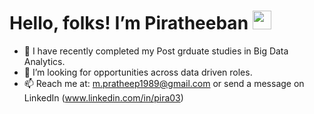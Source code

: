 # Hello, folks! I’m Piratheeban <img src="https://raw.githubusercontent.com/MartinHeinz/MartinHeinz/master/wave.gif" width="30px">


- 👀 I have recently completed my Post grduate studies in Big Data Analytics.
- 💞️ I’m looking for opportunities across data driven roles.
- 📫 Reach me at: m.pratheep1989@gmail.com or send a message on LinkedIn (www.linkedin.com/in/pira03)








